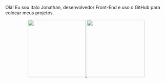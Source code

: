 Olá! Eu sou Italo Jonathan, desenvolvedor Front-End e uso o GitHub para colocar meus projetos.

<div align="center">
  <a href="https://github.com/italojonathan">
  <img height="180em" src="https://github-readme-stats.vercel.app/api?username=italojonathan&show_icons=true&theme=tokyonight&include_all_commits=true&count_private=true"/> <img height="180em" src="https://github-readme-stats.vercel.app/api/top-langs/?username=italojonathan&layout=compact&langs_count=7&theme=tokyonight"/>
</div>
